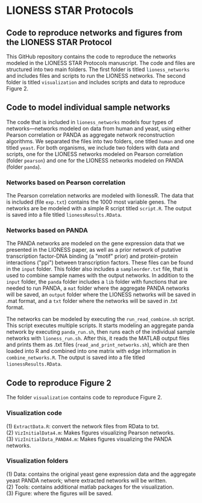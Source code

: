 # LIONESS STAR Protocols #
## Code to reproduce networks and figures from the LIONESS STAR Protocol ##

This GitHub repository contains the code to reproduce the networks modeled in the LIONESS STAR Protocols manuscript. The code and files are structured into two main folders. The first folder is titled `lioness_networks` and includes files and scripts to run the LIONESS networks. The second folder is titled `visualization` and includes scripts and data to reproduce Figure 2.

## Code to model individual sample networks ##
The code that is included in `lioness_networks` models four types of networks—networks modeled on data from human and yeast, using either Pearson correlation or PANDA as aggregate network reconstruction algorithms. We separated the files into two folders, one titled `human` and one titled `yeast`. For both organisms, we include two folders with data and scripts, one for the LIONESS networks modeled on Pearson correlation (folder `pearson`) and one for the LIONESS networks modeled on PANDA (folder `panda`).

### Networks based on Pearson correlation ###
The Pearson correlation networks are modeled with lionessR. The data that is included (file `exp.txt`) contains the 1000 most variable genes. The networks are be modeled with a simple R script titled `script.R`. The output is saved into a file titled `lionessResults.RData`.

### Networks based on PANDA ###
The PANDA networks are modeled on the gene expression data that we presented in the LIONESS paper, as well as a prior network of putative transcription factor-DNA binding (a "motif" prior) and protein-protein interactions ("ppi") between transcription factors. These files can be found in the `input` folder. This folder also includes a `sampleorder.txt` file, that is used to combine sample names with the output networks. In addition to the `input` folder, the `panda` folder includes a `lib` folder with functions that are needed to run PANDA, a `mat` folder where the aggregate PANDA networks will be saved, an `output` folder where the LIONESS networks will be saved in .mat format, and a `txt` folder where the networks will be saved in .txt format.

The networks can be modeled by executing the `run_read_combine.sh` script. This script executes multiple scripts. It starts modeling an aggregate panda network by executing `panda_run.sh`, then runs each of the individual sample networks with `lioness_run.sh`. After this, it reads the MATLAB output files and prints them as .txt files (`read_and_print_networks.sh`), which are then loaded into R and combined into one matrix with edge information in `combine_networks.R`. The output is saved into a file titled `lionessResults.RData`.

## Code to reproduce Figure 2 ##
The folder `visualization` contains code to reproduce Figure 2.

### Visualization code ###
(1) `ExtractData.R`: convert the network files from RData to txt.  
(2) `VizInitialData4.m`: Makes figures visualizing Pearson networks.  
(3) `VizInitialData_PANDA4.m`: Makes figures visualizing the PANDA networks.

### Visualization folders ###
(1) Data: contains the original yeast gene expression data and the aggregate yeast PANDA network; where extracted networks will be written.  
(2) Tools: contains additional matlab packages for the visualization.  
(3) Figure: where the figures will be saved.
